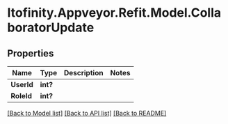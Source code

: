 # Itofinity.Appveyor.Refit.Model.CollaboratorUpdate
## Properties

Name | Type | Description | Notes
------------ | ------------- | ------------- | -------------
**UserId** | **int?** |  | 
**RoleId** | **int?** |  | 

[[Back to Model list]](../README.md#documentation-for-models) [[Back to API list]](../README.md#documentation-for-api-endpoints) [[Back to README]](../README.md)


